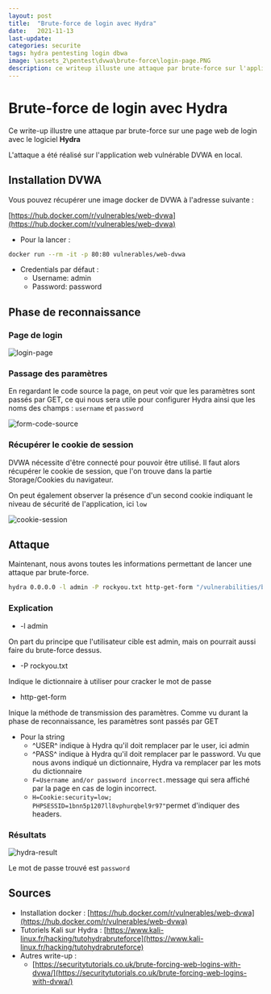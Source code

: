 ```yaml
---
layout: post
title:  "Brute-force de login avec Hydra"
date:   2021-11-13
last-update: 
categories: securite
tags: hydra pentesting login dbwa
image: \assets_2\pentest\dvwa\brute-force\login-page.PNG
description: ce writeup illuste une attaque par brute-force sur l'application d'entrainement DVWA.
---
```




# Brute-force de login avec Hydra

Ce write-up illustre une attaque par brute-force sur une page web de login avec le logiciel **Hydra**

L'attaque a été réalisé sur l'application web vulnérable DVWA en local.



## Installation DVWA

Vous pouvez récupérer une image docker de DVWA à l'adresse suivante :

[https://hub.docker.com/r/vulnerables/web-dvwa](https://hub.docker.com/r/vulnerables/web-dvwa)

- Pour la lancer :

```bash
docker run --rm -it -p 80:80 vulnerables/web-dvwa
```

- Credentials par défaut :
  - Username: admin
  - Password: password

## Phase de reconnaissance

### Page de login

![login-page](C:\Users\super\switchdrive2\HEIG\divers\mywebsite\assets_2\pentest\dvwa\brute-force\login-page.PNG)



### Passage des paramètres 

En regardant le code source la page, on peut voir que les paramètres sont passés par GET, ce qui nous sera utile pour configurer Hydra ainsi que les noms des champs : `username` et `password`



![form-code-source](C:\Users\super\switchdrive2\HEIG\divers\mywebsite\assets_2\pentest\dvwa\brute-force\form-code-source.PNG)

### Récupérer le cookie de session

DVWA nécessite d'être connecté pour pouvoir être utilisé. Il faut alors récupérer le cookie de session, que l'on trouve dans la partie Storage/Cookies du navigateur.

On peut également observer la présence d'un second cookie indiquant le niveau de sécurité de l'application, ici `low`

![cookie-session](C:\Users\super\switchdrive2\HEIG\divers\mywebsite\assets_2\pentest\dvwa\brute-force\cookie-session.PNG)



## Attaque

Maintenant, nous avons toutes les informations permettant de lancer une attaque par brute-force.

```bash
hydra 0.0.0.0 -l admin -P rockyou.txt http-get-form "/vulnerabilities/brute/:username=^USER^&password=^PASS^&Login=Login:F=Username and/or password incorrect.:H=Cookie:security=low; PHPSESSID=1bnn5p1207ll8vphurqbel9r97"
```

### Explication

- -l admin

On part du principe que l'utilisateur cible est admin, mais on pourrait aussi faire du brute-force dessus.

- -P rockyou.txt

Indique le dictionnaire à utiliser pour cracker le mot de passe

- http-get-form

Inique la méthode de transmission des paramètres. Comme vu durant la phase de reconnaissance, les paramètres sont passés par GET

- Pour la string
  - ^USER^ indique à Hydra qu'il doit remplacer par le user, ici admin
  - ^PASS^ indique à Hydra qu'il doit remplacer par le password. Vu que nous avons indiqué un dictionnaire, Hydra va remplacer par les mots du dictionnaire
  - `F=Username and/or password incorrect.`message qui sera affiché par la page en cas de login incorrect. 
  - `H=Cookie:security=low; PHPSESSID=1bnn5p1207ll8vphurqbel9r97"`permet d'indiquer des headers.



### Résultats

![hydra-result](C:\Users\super\switchdrive2\HEIG\divers\mywebsite\assets_2\pentest\dvwa\brute-force\hydra-result.PNG)

Le mot de passe trouvé est `password`

## Sources

- Installation docker : [https://hub.docker.com/r/vulnerables/web-dvwa](https://hub.docker.com/r/vulnerables/web-dvwa)
- Tutoriels Kali sur Hydra : [https://www.kali-linux.fr/hacking/tutohydrabruteforce](https://www.kali-linux.fr/hacking/tutohydrabruteforce)
- Autres write-up :
  -  [https://securitytutorials.co.uk/brute-forcing-web-logins-with-dvwa/](https://securitytutorials.co.uk/brute-forcing-web-logins-with-dvwa/)

